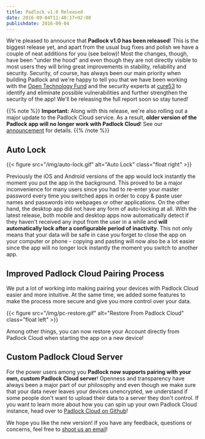 ```yaml
---
title: Padlock v1.0 Released
date: 2016-09-04T11:40:17+02:00
publishdate: 2016-09-04
---
```


We're pleased to announce that **Padlock v1.0 has been released**! This is the
biggest release yet, and apart from the usual bug fixes and polish we have a
couple of neat additions for you (see below)! Most the changes, though, have
been "under the hood" and even though they are not directly visible to most
users they will bring great improvements in stability, reliability and
security. Security, of course, has always been our main priority when building
Padlock and we're happy to tell you that we have been working with the
[Open Technology Fund](https://www.opentech.fund/) and the security experts at
[cure53](https://cure53.de/) to identify and eliminate possible vulnerabilities
and further strengthen the security of the app! We'll be releasing the full
report soon so stay tuned!

{{% note %}}
**Important:** Along with this release, we're also rolling out a major update
to the Padlock Cloud service. As a result, **older version of the Padlock
app will no longer work with Padlock Cloud**! See our [announcement](#) for
details.
{{% /note %}}

## Auto Lock

{{< figure src="/img/auto-lock.gif" alt="Auto Lock" class="float right" >}}

Previously the iOS and Android versions of the app would lock instantly the
moment you put the app in the background.  This proved to be a major
inconvenience for many users since you had to re-enter your master password
every time you switched apps in order to copy &amp; paste user names and
passwords into webpages or other applications. On the other hand, the desktop
app did not have any form of auto-locking at all. With the latest release, both
mobile and desktop apps now automatically detect if they haven't received any
input from the user in a while and **will automatically lock after a
configurable period of inactivity**. This not only means that your data will be
safe in case you forget to close the app on your computer or phone - copying
and pasting will now also be a lot easier since the app will no longer lock
instantly the moment you switch to another app.

## Improved Padlock Cloud Pairing Process

We put a lot of working into making pairing your devices with Padlock
Cloud easier and more intuitive. At the same time, we added some features to
make the process more secure and give you more control over your data.

{{< figure src="/img/pc-restore.gif" alt="Restore From Padlock Cloud" class="float left" >}}

Among other things, you can now restore your Account directly from Padlock
Cloud when starting the app on a new device!

## Custom Padlock Cloud Server

For the power users among you **Padlock now supports pairing with your own,
custom Padlock Cloud server**! Openness and transparency have always been a major
part of our philosophy and even though we make sure that your data never leaves
your devices unencrypted, we understand if some people don't want to upload
their data to a server they don't control. If you want to learn more about how
you can spin up your own Padlock Cloud instance, head over to
[Padlock Cloud on Github](https://github.com/maklesoft/padlock-cloud)!

We hope you like the new version! If you have any feedback, questions or
concerns, feel free to [shoot us an email](mailto:support@padlock.io)!
